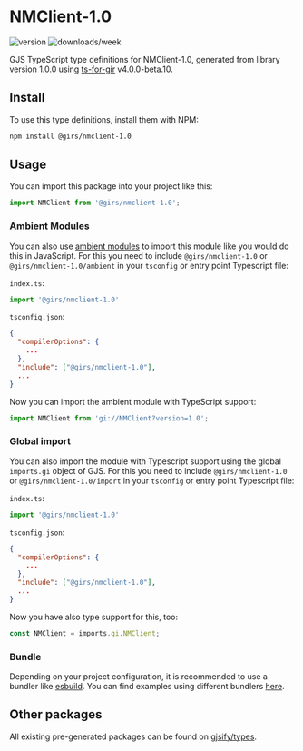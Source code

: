 
# NMClient-1.0

![version](https://img.shields.io/npm/v/@girs/nmclient-1.0)
![downloads/week](https://img.shields.io/npm/dw/@girs/nmclient-1.0)


GJS TypeScript type definitions for NMClient-1.0, generated from library version 1.0.0 using [ts-for-gir](https://github.com/gjsify/ts-for-gir) v4.0.0-beta.10.


## Install

To use this type definitions, install them with NPM:
```bash
npm install @girs/nmclient-1.0
```

## Usage

You can import this package into your project like this:
```ts
import NMClient from '@girs/nmclient-1.0';
```

### Ambient Modules

You can also use [ambient modules](https://github.com/gjsify/ts-for-gir/tree/main/packages/cli#ambient-modules) to import this module like you would do this in JavaScript.
For this you need to include `@girs/nmclient-1.0` or `@girs/nmclient-1.0/ambient` in your `tsconfig` or entry point Typescript file:

`index.ts`:
```ts
import '@girs/nmclient-1.0'
```

`tsconfig.json`:
```json
{
  "compilerOptions": {
    ...
  },
  "include": ["@girs/nmclient-1.0"],
  ...
}
```

Now you can import the ambient module with TypeScript support: 

```ts
import NMClient from 'gi://NMClient?version=1.0';
```

### Global import

You can also import the module with Typescript support using the global `imports.gi` object of GJS.
For this you need to include `@girs/nmclient-1.0` or `@girs/nmclient-1.0/import` in your `tsconfig` or entry point Typescript file:

`index.ts`:
```ts
import '@girs/nmclient-1.0'
```

`tsconfig.json`:
```json
{
  "compilerOptions": {
    ...
  },
  "include": ["@girs/nmclient-1.0"],
  ...
}
```

Now you have also type support for this, too:

```ts
const NMClient = imports.gi.NMClient;
```

### Bundle

Depending on your project configuration, it is recommended to use a bundler like [esbuild](https://esbuild.github.io/). You can find examples using different bundlers [here](https://github.com/gjsify/ts-for-gir/tree/main/examples).

## Other packages

All existing pre-generated packages can be found on [gjsify/types](https://github.com/gjsify/types).

